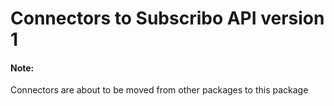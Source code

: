 # Connectors to Subscribo API version 1

#### Note:

Connectors are about to be moved from other packages to this package
